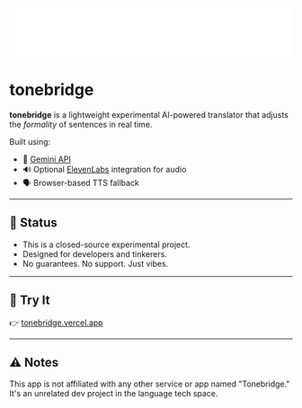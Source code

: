 ![tonebridge-horizontal-logo](https://raw.githubusercontent.com/thecoderexe/tonebridge/refs/heads/main/assets/tonebridge-logo-horizontal.png)
# tonebridge

**tonebridge** is a lightweight experimental AI-powered translator that adjusts the *formality* of sentences in real time.

Built using:
- 🧠 [Gemini API](https://aistudio.google.com/app/prompts)
- 🔊 Optional [ElevenLabs](https://www.elevenlabs.io/) integration for audio
- 🗣️ Browser-based TTS fallback

---

## 🚧 Status
- This is a closed-source experimental project.
- Designed for developers and tinkerers.
- No guarantees. No support. Just vibes.

---

## 🔗 Try It
👉 [tonebridge.vercel.app](https://tonebridge.vercel.app)

---

## ⚠️ Notes
This app is not affiliated with any other service or app named "Tonebridge."  
It's an unrelated dev project in the language tech space.
